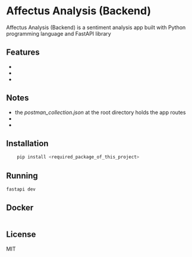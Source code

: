 # Affectus Analysis (Backend)

Affectus Analysis (Backend) is a sentiment analysis app built with Python programming language and FastAPI library

## Features

-
-
-

## Notes

-   the *postman_collection.json* at the root directory holds the app routes
-
-

## Installation

```sh
    pip install <required_package_of_this_project>

```

## Running

```sh
fastapi dev
```

## Docker

```sh

```

## License

MIT
